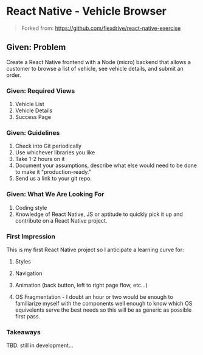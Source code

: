 # React Native - Vehicle Browser

> Forked from: https://github.com/flexdrive/react-native-exercise

## Given: Problem

Create a React Native frontend with a Node (micro) backend that allows a customer to browse a list of vehicle, see vehicle details, and submit an order.


### Given: Required Views

1. Vehicle List
2. Vehicle Details
3. Success Page

### Given: Guidelines

1. Check into Git periodically
2. Use whichever libraries you like
3. Take 1-2 hours on it
4. Document your assumptions, describe what else would need to be done to make it "production-ready."
5. Send us a link to your git repo.

### Given: What We Are Looking For

1. Coding style
2. Knowledge of React Native, JS or aptitude to quickly pick it up and contribute on a React Native project.


### First Impression

This is my first React Native project so I anticipate a learning curve for:

1. Styles

2. Navigation

3. Animation (back button, left to right page flow, etc...)

4. OS Fragmentation - I doubt an hour or two would be enough to familiarize myself with the components well enough to know which OS equivelents serve the best needs so this will be as generic as possible first pass.


### Takeaways
TBD: still in development...
